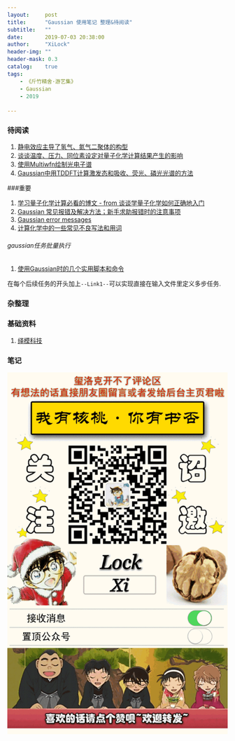 ```yaml
---
layout:     post
title:      "Gaussian 使用笔记 整理&待阅读"
subtitle:   ""
date:       2019-07-03 20:38:00
author:     "XiLock"
header-img: ""
header-mask: 0.3
catalog:    true
tags:
    - 《斤竹精舍·游艺集》
    - Gaussian
    - 2019

---
```


### 待阅读
1. [静电效应主导了氢气、氮气二聚体的构型](http://sobereva.com/209)
1. [谈谈温度、压力、同位素设定对量子化学计算结果产生的影响](http://bbs.keinsci.com/thread-10159-1-1.html)
1. [使用Multiwfn绘制光电子谱](http://sobereva.com/478)
1. [Gaussian中用TDDFT计算激发态和吸收、荧光、磷光光谱的方法](http://sobereva.com/314)

###重要
1. [学习量子化学计算必看的博文 - from 谈谈学量子化学如何正确地入门](http://sobereva.com/355)
1. [Gaussian 常见报错及解决方法；新手求助报错时的注意事项](http://bbs.keinsci.com/thread-4829-1-1.html)
1. [Gaussian error messages](https://docs.computecanada.ca/wiki/Gaussian_error_messages)
1. [计算化学中的一些常见不良写法和用词](http://sobereva.com/298)


###### gaussian任务批量执行
1. [使用Gaussian时的几个实用脚本和命令](http://sobereva.com/258)

在每个后续任务的开头加上`--Link1--`可以实现直接在输入文件里定义多步任务.


### 杂整理



### 基础资料
1. [绎模科技](http://www.emoltech.com/?p=43&mdtp=2)

### 笔记



![](/img/wc-tail.GIF)
